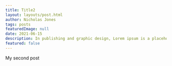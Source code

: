```yaml
---
title: Title2
layout: layouts/post.html
author: Nicholas Jones
tags: posts
featuredImage: null
date: 2021-06-15
description: In publishing and graphic design, Lorem ipsum is a placeholder text commonly used to demonstrate the visual form of a document or a typeface without relying on meaningful content. Lorem ipsum may be used as a placeholder before final copy is available.
featured: false
---
```


My second post
